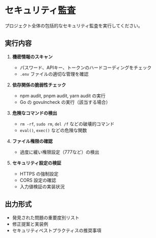 # セキュリティ監査

プロジェクト全体の包括的なセキュリティ監査を実行してください。

## 実行内容

1. **機密情報のスキャン**
   - パスワード、APIキー、トークンのハードコーディングをチェック
   - `.env` ファイルの適切な管理を確認

2. **依存関係の脆弱性チェック**
   - npm audit, pnpm audit, yarn audit の実行
   - Go の govulncheck の実行（該当する場合）

3. **危険なコマンドの検出**
   - `rm -rf`, `sudo rm`, `del /f` などの破壊的コマンド
   - `eval()`, `exec()` などの危険な関数

4. **ファイル権限の確認**
   - 過度に緩い権限設定（777など）の検出

5. **セキュリティ設定の検証**
   - HTTPS の強制設定
   - CORS 設定の確認
   - 入力値検証の実装状況

## 出力形式
- 発見された問題の重要度別リスト
- 修正提案と実装例
- セキュリティベストプラクティスの推奨事項
